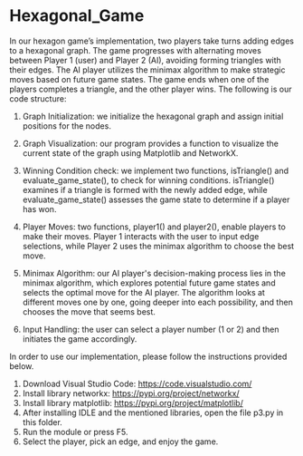 # Hexagonal_Game

In our hexagon game’s implementation, two players take turns adding edges to a hexagonal graph. The game progresses with alternating moves between Player 1 (user) and Player 2 (AI), avoiding forming triangles with their edges. The AI player utilizes the minimax algorithm to make strategic moves based on future game states. The game ends when one of the players completes a triangle, and the other player wins. The following is our code structure:  

 

1. Graph Initialization: we initialize the hexagonal graph and assign initial positions for the nodes. 

 

2. Graph Visualization: our program provides a function to visualize the current state of the graph using Matplotlib and NetworkX. 

 

3. Winning Condition check: we implement two functions, isTriangle() and evaluate_game_state(), to check for winning conditions. isTriangle() examines if a triangle is formed with the newly added edge, while evaluate_game_state() assesses the game state to determine if a player has won. 

  

4. Player Moves: two functions, player1() and player2(), enable players to make their moves. Player 1 interacts with the user to input edge selections, while Player 2 uses the minimax algorithm to choose the best move. 

  

5. Minimax Algorithm: our AI player's decision-making process lies in the minimax algorithm, which explores potential future game states and selects the optimal move for the AI player. The algorithm looks at different moves one by one, going deeper into each possibility, and then chooses the move that seems best. 

 

6. Input Handling: the user can select a player number (1 or 2) and then initiates the game accordingly.

In order to use our implementation, please follow the instructions provided below.

1. Download Visual Studio Code: https://code.visualstudio.com/
2. Install library networkx: https://pypi.org/project/networkx/ 
3. Install library matplotlib: https://pypi.org/project/matplotlib/
4. After installing IDLE and the mentioned libraries, open the file p3.py in this folder.
5. Run the module or press F5.
6. Select the player, pick an edge, and enjoy the game. 

